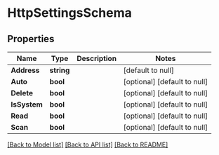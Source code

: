 # HttpSettingsSchema

## Properties
Name | Type | Description | Notes
------------ | ------------- | ------------- | -------------
**Address** | **string** |  | [default to null]
**Auto** | **bool** |  | [optional] [default to null]
**Delete** | **bool** |  | [optional] [default to null]
**IsSystem** | **bool** |  | [optional] [default to null]
**Read** | **bool** |  | [optional] [default to null]
**Scan** | **bool** |  | [optional] [default to null]

[[Back to Model list]](../README.md#documentation-for-models) [[Back to API list]](../README.md#documentation-for-api-endpoints) [[Back to README]](../README.md)



